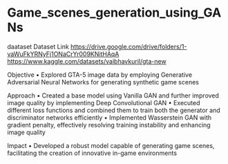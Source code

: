 # Game_scenes_generation_using_GANs


daataset
Dataset Link 
https://drive.google.com/drive/folders/1-vaWuFkYRNyFj1ONaCrYr009KNitHAqA
https://www.kaggle.com/datasets/vaibhavkuril/gta-new

Objective 
• Explored GTA-5 image data by employing Generative Adversarial Neural Networks for generating synthetic game scenes

Approach
• Created a base model using Vanilla GAN and further improved image quality by implementing Deep Convolutional GAN
• Executed different loss functions and combined them to train both the generator and discriminator networks efficiently
• Implemented Wasserstein GAN with gradient penalty, effectively resolving training instability and enhancing image quality


Impact 
• Developed a robust model capable of generating game scenes, facilitating the creation of innovative in-game environments
